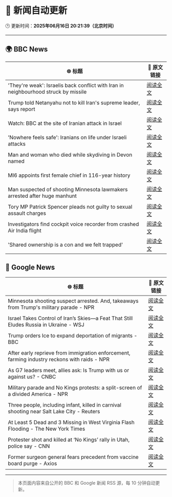 # 🧠 新闻自动更新

🕒 更新时间：**2025年06月16日 20:21:39（北京时间）**

---

## 🌍 BBC News

| 🌐 标题 | 🔗 原文链接 |
|--------|-------------|
| 'They're weak': Israelis back conflict with Iran in neighbourhood struck by missile | [阅读全文](https://www.bbc.com/news/articles/cwyvykgnzq9o) |
| Trump told Netanyahu not to kill Iran's supreme leader, says report | [阅读全文](https://www.bbc.com/news/articles/ckg7gl4zegyo) |
| Watch: BBC at the site of Iranian attack in Israel | [阅读全文](https://www.bbc.com/news/videos/cvgdg2mep42o) |
| 'Nowhere feels safe': Iranians on life under Israeli attacks | [阅读全文](https://www.bbc.com/news/articles/c8xgxdr01wro) |
| Man and woman who died while skydiving in Devon named | [阅读全文](https://www.bbc.com/news/articles/cy4e4jmzep4o) |
| MI6 appoints first female chief in 116-year history | [阅读全文](https://www.bbc.com/news/articles/czxyx04dv1wo) |
| Man suspected of shooting Minnesota lawmakers arrested after huge manhunt | [阅读全文](https://www.bbc.com/news/articles/cg5v5l4eylyo) |
| Tory MP Patrick Spencer pleads not guilty to sexual assault charges | [阅读全文](https://www.bbc.com/news/articles/c4g7g1858rpo) |
| Investigators find cockpit voice recorder from crashed Air India flight | [阅读全文](https://www.bbc.com/news/articles/ce818jlz5mlo) |
| 'Shared ownership is a con and we felt trapped' | [阅读全文](https://www.bbc.com/news/articles/clyz8m8jj4mo) |

## 📰 Google News

| 🌐 标题 | 🔗 原文链接 |
|--------|-------------|
| Minnesota shooting suspect arrested. And, takeaways from Trump's military parade - NPR | [阅读全文](https://news.google.com/rss/articles/CBMisgFBVV95cUxNY0hWYnBaYXRrZW1iVW1abmt3RDU1TElCLWo2eEpYVGlwbEFsRk96cTd1Y1cxUVRxOG9HM25CVnJPSmZmUm1RSWFDTWdETkFzZXR4ekVSbUc3YWZPLU9RNmJONGNxOTZQVGpNUlUwOGNHeEJiNzlXbUhyUFVnbW45RmtEZ0k5clRMY09XRGhUMlFkZG9EWXk5cTNUYmJOM2xWUGxtaGJkMXhud1JmOUxMS2Zn?oc=5) |
| Israel Takes Control of Iran’s Skies—a Feat That Still Eludes Russia in Ukraine - WSJ | [阅读全文](https://news.google.com/rss/articles/CBMiwgFBVV95cUxNdWkxWjJtVUotRXJnbkpVX295Vk0wdTQzN0FSY3pSNFlaQkhjNnNpYkFGSVI2azd0MHkwajlCc0c2RTRSRy05clFNM3RGU3RPNmY2cnRTYnJESXl1UVFKZ014U2UyX3BhWGE2TS1OUkhweUVwUDc3dkxCOHhKWVc0SEx4MmM2eTVoM1RIc0ozZ0RPUFdLckxkYnhpNEdNVEhnSWVESHB6TzZxMFFkV0hUTlhwalFPbVBmSERmekVYbGlPUQ?oc=5) |
| Trump orders Ice to expand deportation of migrants - BBC | [阅读全文](https://news.google.com/rss/articles/CBMiWkFVX3lxTE80Qkl0N0pMMFNlejU0eUgxNmJWTy1lZk9ZZklBUVlVU0FLRTVBdGpZbnhtV09aNW9fcEk2eEpLeDBKZWNLRjkyejNsbVVUTkwySFN4Y2F4b0pKUdIBX0FVX3lxTE85a21ZMUJiNDVQMzZyanViZlZ3T01NQ2JVRkE0VktaWmJSZnRtSWdCV1BwNGM3ZzdSNDNmdHl6YkxINGlndXJ5T1hDT3VKUlJZOWg2a01OaWJjZEhmU284?oc=5) |
| After early reprieve from immigration enforcement, farming industry reckons with raids - NPR | [阅读全文](https://news.google.com/rss/articles/CBMipwFBVV95cUxNOTl5RXRIdmktODc5VXRGSlRCZHNIN2Yxam5IM2NXM3AzWDFkVThMV2lvdlFyb0RYaTBEY1FmeVROcUlNZjF0d3R4bG5Yb3VwY0FKVzdpMXFuNHRjMnZMdDUtTUdIenl6MFJ0YzBsZ0dXUktLZjM3Vk40SG1kaG41aG45S3R6QzM0T1J2N1NXLS05S0piNkZNSldzM09MT29hNVRLbkJLVQ?oc=5) |
| As G7 leaders meet, allies ask: Is Trump with us or against us? - CNBC | [阅读全文](https://news.google.com/rss/articles/CBMipwFBVV95cUxQaEkydEZoYmFuUVVzbXBocGVCaXdOMnVuZ2xJdVVkSnFjTWlENXp4M1MtcVk3bWtVRzkwZUh4WHlmOGc3MmgybV9KbTF4R3BFS1Q5SDhCZHdXaU9aNU5yYXI4bkZkazVrUXlKNjl0ak9YUWdMdEtpaFJzUm5ubC1ndW5SaWFXZmRHNnJNb3piVUQyTTZnSG1pYS1FTFp2V2ZNeUJiRXBpVdIBrAFBVV95cUxNUzhkeW01ZXJOZDJsVWs4STBya2V1SFYxaEVkX012dE5jRXVrRVFINTVPQk9yZUV6aVFYdEVrQzVzeGRMUWtjbW9KT19XNldVckpDOGJLc2ZMaVBCbFFxSURnZ3hGREVJTV9RMlI5a042ME94SGVCOC1TTWZhZlBlWjRSQnppVzh5UGFvUGFRSC1HWlpXNThsamp2LUktbHF1U2RnemxYYmd4OWw2?oc=5) |
| Military parade and No Kings protests: a split-screen of a divided America - NPR | [阅读全文](https://news.google.com/rss/articles/CBMitgFBVV95cUxNUkJMcWUxOXN4WkQ1azVRQ3B0dHo4LU5VN3NBRE5HQUl2blZncUM5emQ0Z0YtQ2xJdHgzaHhMZDFPMXJ6ZUlxNG9naWpuSUt5UWVsM0UwWm1OajdxbVZ1LTVFMTNjZzB4NHdRMHBXY2pqdlVvb0FoY3NfWTNVNVhiMnpDTGQ3ZWluRzlzZnREVWhRVjk0dnFkc0pqVi1OcmlRcHVwVmwyUmtIUVRwQXVJSTNqeWtXZw?oc=5) |
| Three people, including infant, killed in carnival shooting near Salt Lake City - Reuters | [阅读全文](https://news.google.com/rss/articles/CBMiuwFBVV95cUxOWVE2by1NNWdubEdpaG9QcEEzUmZocnhVc1hlRnRJM3NXN213ek9FWC1KSHJCSXJVSUZRY05TYkgzeTRRd2lvR3V6RHZlZ1JVRVFMeXVHcWVNRkhFT2xyRUlKbDJfQ21WV0J2N2Z3amlCV2k3cFE1MHNsU3E5Z2E0bjhROFpRR09VUjdmRlYyWEIzNWQ3X1c2dFlDeHpIM0REM1NyWkt2Y014ak90Zk1JOTRraTZMbXVFaXBj?oc=5) |
| At Least 5 Dead and 3 Missing in West Virginia Flash Flooding - The New York Times | [阅读全文](https://news.google.com/rss/articles/CBMifEFVX3lxTE9ZWFJoRnhRYXBMemZGb1RqM0Zid3l5d01hNm9vXzlkUl9PZHo1VTlMd1p4dnRPcFZ1b1Y3NEpReWFJX1l0VHoxMzkxQnVSakw5LXM5cnd1OEJaamQ4bVhVdkc3WHdDa2FuMF9USjVQREpqQjItZTBiY3g2bzQ?oc=5) |
| Protester shot and killed at ‘No Kings’ rally in Utah, police say - CNN | [阅读全文](https://news.google.com/rss/articles/CBMif0FVX3lxTE9jRS1MaExvdlFWenRFdGpON1ZZdk90MXM2WWxvWlZuZjV0TFdWZDFpRUZsUVhQTndpTjg5eEVSQ3NINmlJWlZDdGlfZ0NvOEdyQkl3dVRNaUo1MXZ4YkoxRGJJRlk1QVJFYjJmLTR2WEN0OEszS1F3WmZIWFJzbzDSAYQBQVVfeXFMT3NmaDFyc0tXX1J2Zndjb1V1MjhvMllwR2hYZGt0bWhZdWwwZHlyNnNraWdhWlFNNEE5UkhHVFpqYlBYZU9zVGY2Zlh6SEJ3SmdwTUtWd2MzSmppNWlmWEVSalYzUm9PbDBVLUtPdERWZEViencwWTg4eTE2XzRTTXBTX29W?oc=5) |
| Former surgeon general fears precedent from vaccine board purge - Axios | [阅读全文](https://news.google.com/rss/articles/CBMif0FVX3lxTE5yejdRM1lvalRKS2l5Wkd4cEV5M0x4alNYbkFKVEEwdkVEYmZIZDgzeTA5dGNGd0poMVg2RWdNbjFGb2MzMUpEQVQzSWF3U0xSTVhxd2FHcmlaZ1RtbmN6NDFiR0ZFZ05aSThwV01TMXRYaU9kVkE2QktfcHU3XzA?oc=5) |

---
> 本页面内容来自公开的 BBC 和 Google 新闻 RSS 源，每 10 分钟自动更新。